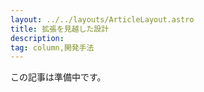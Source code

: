 ```yaml
---
layout: ../../layouts/ArticleLayout.astro
title: 拡張を見越した設計
description:
tag: column,開発手法
---
```


この記事は準備中です。
